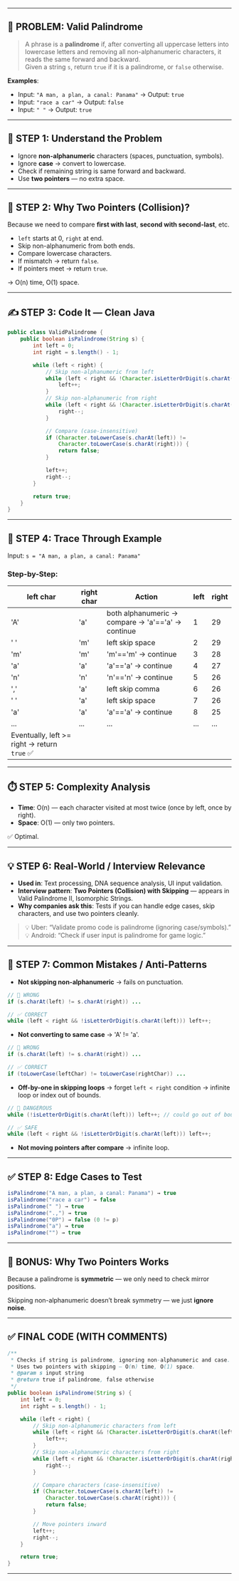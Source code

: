 

---

## 🎯 PROBLEM: Valid Palindrome

> A phrase is a **palindrome** if, after converting all uppercase letters into lowercase letters and removing all non-alphanumeric characters, it reads the same forward and backward.  
> Given a string `s`, return `true` if it is a palindrome, or `false` otherwise.

**Examples**:  
- Input: `"A man, a plan, a canal: Panama"` → Output: `true`  
- Input: `"race a car"` → Output: `false`  
- Input: `" "` → Output: `true`

---

## 🧠 STEP 1: Understand the Problem

- Ignore **non-alphanumeric** characters (spaces, punctuation, symbols).
- Ignore **case** → convert to lowercase.
- Check if remaining string is same forward and backward.
- Use **two pointers** — no extra space.

---

## 🧩 STEP 2: Why Two Pointers (Collision)?

Because we need to compare **first with last**, **second with second-last**, etc.

- `left` starts at 0, `right` at end.
- Skip non-alphanumeric from both ends.
- Compare lowercase characters.
- If mismatch → return `false`.
- If pointers meet → return `true`.

→ O(n) time, O(1) space.

---

## ✍️ STEP 3: Code It — Clean Java

```java
public class ValidPalindrome {
    public boolean isPalindrome(String s) {
        int left = 0;
        int right = s.length() - 1;

        while (left < right) {
            // Skip non-alphanumeric from left
            while (left < right && !Character.isLetterOrDigit(s.charAt(left))) {
                left++;
            }
            // Skip non-alphanumeric from right
            while (left < right && !Character.isLetterOrDigit(s.charAt(right))) {
                right--;
            }

            // Compare (case-insensitive)
            if (Character.toLowerCase(s.charAt(left)) != 
                Character.toLowerCase(s.charAt(right))) {
                return false;
            }

            left++;
            right--;
        }

        return true;
    }
}
```

---

## 🧪 STEP 4: Trace Through Example

Input: `s = "A man, a plan, a canal: Panama"`

### Step-by-Step:

| left char | right char | Action                     | left | right |
|-----------|------------|----------------------------|------|-------|
| 'A'       | 'a'        | both alphanumeric → compare → 'a'=='a' → continue | 1    | 29    |
| ' '       | 'm'        | left skip space            | 2    | 29    |
| 'm'       | 'm'        | 'm'=='m' → continue        | 3    | 28    |
| 'a'       | 'a'        | 'a'=='a' → continue        | 4    | 27    |
| 'n'       | 'n'        | 'n'=='n' → continue        | 5    | 26    |
| ','       | 'a'        | left skip comma            | 6    | 26    |
| ' '       | 'a'        | left skip space            | 7    | 26    |
| 'a'       | 'a'        | 'a'=='a' → continue        | 8    | 25    |
| ...       | ...        | ...                        | ...  | ...   |
| Eventually, left >= right → return `true` ✅

---

## ⏱️ STEP 5: Complexity Analysis

- **Time**: O(n) — each character visited at most twice (once by left, once by right).
- **Space**: O(1) — only two pointers.

✅ Optimal.

---

## 💡 STEP 6: Real-World / Interview Relevance

- **Used in**: Text processing, DNA sequence analysis, UI input validation.
- **Interview pattern**: **Two Pointers (Collision) with Skipping** — appears in Valid Palindrome II, Isomorphic Strings.
- **Why companies ask this**: Tests if you can handle edge cases, skip characters, and use two pointers cleanly.

> 💡 Uber: “Validate promo code is palindrome (ignoring case/symbols).”  
> 💡 Android: “Check if user input is palindrome for game logic.”

---

## 🚫 STEP 7: Common Mistakes / Anti-Patterns

- **Not skipping non-alphanumeric** → fails on punctuation.

```java
// 🚫 WRONG
if (s.charAt(left) != s.charAt(right)) ...

// ✅ CORRECT
while (left < right && !isLetterOrDigit(s.charAt(left))) left++;
```

- **Not converting to same case** → 'A' != 'a'.

```java
// 🚫 WRONG
if (s.charAt(left) != s.charAt(right)) ...

// ✅ CORRECT
if (toLowerCase(leftChar) != toLowerCase(rightChar)) ...
```

- **Off-by-one in skipping loops** → forget `left < right` condition → infinite loop or index out of bounds.

```java
// 🚫 DANGEROUS
while (!isLetterOrDigit(s.charAt(left))) left++; // could go out of bounds

// ✅ SAFE
while (left < right && !isLetterOrDigit(s.charAt(left))) left++;
```

- **Not moving pointers after compare** → infinite loop.

---

## ✅ STEP 8: Edge Cases to Test

```java
isPalindrome("A man, a plan, a canal: Panama") → true
isPalindrome("race a car") → false
isPalindrome(" ") → true
isPalindrome(".,") → true
isPalindrome("0P") → false (0 != p)
isPalindrome("a") → true
isPalindrome("") → true
```

---

## 🧠 BONUS: Why Two Pointers Works

Because a palindrome is **symmetric** — we only need to check mirror positions.

Skipping non-alphanumeric doesn’t break symmetry — we just **ignore noise**.

---

## ✅ FINAL CODE (WITH COMMENTS)

```java
/**
 * Checks if string is palindrome, ignoring non-alphanumeric and case.
 * Uses two pointers with skipping — O(n) time, O(1) space.
 * @param s input string
 * @return true if palindrome, false otherwise
 */
public boolean isPalindrome(String s) {
    int left = 0;
    int right = s.length() - 1;

    while (left < right) {
        // Skip non-alphanumeric characters from left
        while (left < right && !Character.isLetterOrDigit(s.charAt(left))) {
            left++;
        }
        // Skip non-alphanumeric characters from right
        while (left < right && !Character.isLetterOrDigit(s.charAt(right))) {
            right--;
        }

        // Compare characters (case-insensitive)
        if (Character.toLowerCase(s.charAt(left)) != 
            Character.toLowerCase(s.charAt(right))) {
            return false;
        }

        // Move pointers inward
        left++;
        right--;
    }

    return true;
}
```

---
